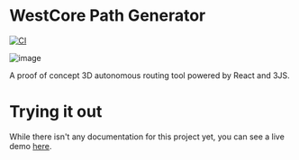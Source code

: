 # WestCore Path Generator
[![CI](https://github.com/BWHS-Robotics/westcore-path-generator/actions/workflows/main.yml/badge.svg)](https://github.com/BWHS-Robotics/westcore-path-generator/actions/workflows/main.yml)

![image](https://user-images.githubusercontent.com/36551149/128272320-823c667e-fe18-4627-a60a-8c8bafd868ec.png)


A proof of concept 3D autonomous routing tool powered by React and 3JS.

# Trying it out
While there isn't any documentation for this project yet, you can see a live demo [here](https://bwhs-robotics.github.io/westcore-path-generator/). 

